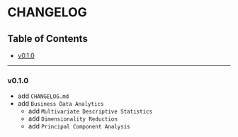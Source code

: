 <h1>CHANGELOG</h1>

<h2>Table of Contents</h2>

- [v0.1.0](#v010)

--------------------

### v0.1.0

- add `CHANGELOG.md`
- add `Business Data Analytics`
  - add `Multivariate Descriptive Statistics`
  - add `Dimensionality Reduction`
  - add `Principal Component Analysis`